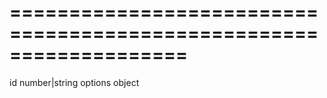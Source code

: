 <!--**
/*-------------------------------------------
    Auto-generated file. Do not modify.
-------------------------------------------

**-->
===================================================================
===================================================================

<!--shortDescription-->

<!--/shortDescription-->

<!--paramName1-->id<!--/paramName1-->
<!--paramType1-->number|string<!--/paramType1-->
<!--paramDescription1-->

<!--/paramDescription1-->

<!--paramName2-->options<!--/paramName2-->
<!--paramType2-->object<!--/paramType2-->
<!--paramDescription2-->

<!--/paramDescription2-->

<!--fullDescription-->

<!--/fullDescription-->